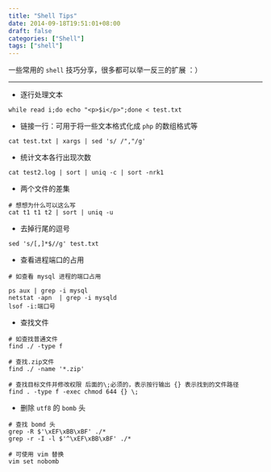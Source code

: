 ```yaml
---
title: "Shell Tips"
date: 2014-09-18T19:51:01+08:00
draft: false
categories: ["Shell"]
tags: ["shell"]
---
```



一些常用的 `shell` 技巧分享，很多都可以举一反三的扩展 ：）

-------------------------------

* 逐行处理文本

```
while read i;do echo "<p>$i</p>";done < test.txt

```

* 链接一行：可用于将一些文本格式化成 `php` 的数组格式等

```
cat test.txt | xargs | sed 's/ /","/g'

```

* 统计文本各行出现次数

```
cat test2.log | sort | uniq -c | sort -nrk1

```

* 两个文件的差集

```
# 想想为什么可以这么写
cat t1 t1 t2 | sort | uniq -u

```

* 去掉行尾的逗号

```
sed 's/[,]*$//g' test.txt

```

* 查看进程端口的占用

```
# 如查看 mysql 进程的端口占用

ps aux | grep -i mysql
netstat -apn  | grep -i mysqld 
lsof -i:端口号

```

* 查找文件

```
# 如查找普通文件
find ./ -type f

# 查找.zip文件
find ./ -name '*.zip'

# 查找目标文件并修改权限 后面的\;必须的，表示按行输出 {} 表示找到的文件路径
find . -type f -exec chmod 644 {} \; 

```

* 删除 `utf8` 的 `bomb` 头

```
# 查找 bomd 头
grep -R $'\xEF\xBB\xBF' ./*
grep -r -I -l $'^\xEF\xBB\xBF' ./*

# 可使用 vim 替换
vim set nobomb

```
